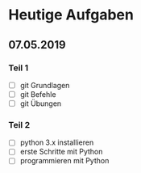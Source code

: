 # Heutige Aufgaben
## 07.05.2019

### Teil 1
- [ ] git Grundlagen
- [ ] git Befehle
- [ ] git Übungen

### Teil 2
- [ ] python 3.x installieren
- [ ] erste Schritte mit Python
- [ ] programmieren mit Python
